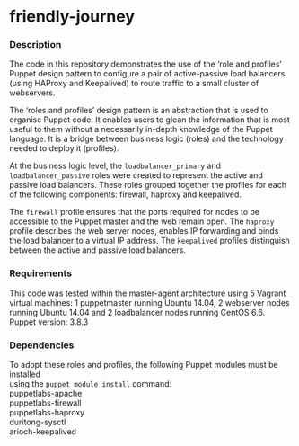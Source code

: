 # friendly-journey

### Description
The code in this repository demonstrates the use of the ‘role and profiles’ Puppet design pattern to configure a pair of active-passive load balancers (using HAProxy and Keepalived) to route traffic to a small cluster of webservers.

The ‘roles and profiles’ design pattern is an abstraction that is used to organise Puppet code. It enables users to glean the information that is most useful to them without a necessarily in-depth knowledge of the Puppet language. It is a bridge between business logic (roles) and the technology needed to deploy it (profiles). 

At the business logic level, the `loadbalancer_primary` and `loadbalancer_passive` roles were created to represent the active and passive load balancers. These roles grouped together the profiles for each of the following components: firewall, haproxy and keepalived.

The `firewall` profile ensures that the ports required for nodes to be accessible to the Puppet master and the web remain open. The `haproxy` profile describes the web server nodes, enables IP forwarding and binds the load balancer to a virtual IP address. The `keepalived` profiles distinguish between the active and passive load balancers.


### Requirements
This code was tested within the master-agent architecture using 5 Vagrant virtual machines: 1 puppetmaster running Ubuntu 14.04, 2 webserver nodes running Ubuntu 14.04 and 2 loadbalancer nodes running CentOS 6.6.
<br> Puppet version: 3.8.3

### Dependencies
To adopt these roles and profiles, the following Puppet modules must be installed
<br> using the `puppet module install` command:
<br> puppetlabs-apache
<br> puppetlabs-firewall
<br> puppetlabs-haproxy
<br> duritong-sysctl
<br> arioch-keepalived
